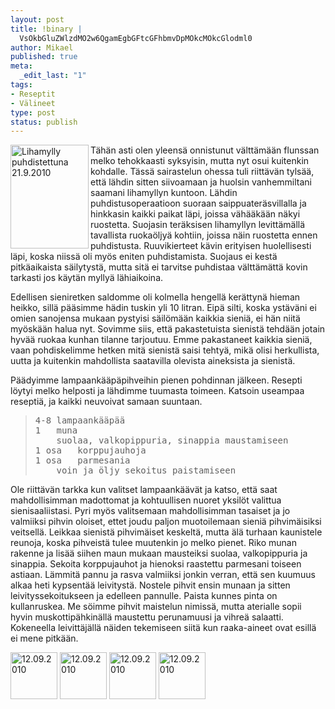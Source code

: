 ```yaml
--- 
layout: post
title: !binary |
  VsOkbGluZWlzdMO2w6QgamEgbGFtcGFhbmvDpMOkcMOkcGlodml0
author: Mikael
published: true
meta: 
  _edit_last: "1"
tags: 
- Reseptit
- Välineet
type: post
status: publish
---
```

<a title="Lihamylly puhdistettuna 21.9.2010 by Kjue, on Flickr" href="http://www.flickr.com/photos/kjue/5012495780/">
<img src="http://farm5.static.flickr.com/4152/5012495780_277f90cd6d_m.jpg" alt="Lihamylly puhdistettuna 21.9.2010" width="125" height="166" align="left" /></a>

Tähän asti olen yleensä onnistunut välttämään flunssan melko
tehokkaasti syksyisin, mutta nyt osui kuitenkin kohdalle. Tässä
sairastelun ohessa tuli riittävän tylsää, että lähdin sitten
siivoamaan ja huolsin vanhemmiltani saamani lihamyllyn kuntoon. Lähdin
puhdistusoperaatioon suoraan saippuateräsvillalla ja hinkkasin kaikki
paikat läpi, joissa vähääkään näkyi ruostetta. Suojasin teräksisen
lihamyllyn levittämällä tavallista ruokaöljyä kohtiin, joissa näin
ruostetta ennen puhdistusta. Ruuvikierteet kävin erityisen
huolellisesti läpi, koska niissä oli myös eniten puhdistamista.
Suojaus ei kestä pitkäaikaista säilytystä, mutta sitä ei tarvitse
puhdistaa välttämättä kovin tarkasti jos käytän myllyä lähiaikoina.

Edellisen sieniretken saldomme oli kolmella hengellä kerättynä hieman
heikko, sillä pääsimme hädin tuskin yli 10 litran. Eipä silti, koska
ystäväni ei omien sanojensa mukaan pystyisi säilömään kaikkia sieniä,
ei hän niitä myöskään halua nyt. Sovimme siis, että pakastetuista
sienistä tehdään jotain hyvää ruokaa kunhan tilanne tarjoutuu. Emme
pakastaneet kaikkia sieniä, vaan pohdiskelimme hetken mitä sienistä
saisi tehtyä, mikä olisi herkullista, uutta ja kuitenkin mahdollista
saatavilla olevista aineksista ja sienistä.

Päädyimme lampaankääpäpihveihin pienen pohdinnan jälkeen. Resepti
löytyi melko helposti ja lähdimme tuumasta toimeen. Katsoin useampaa
reseptiä, ja kaikki neuvoivat samaan suuntaan.

<blockquote>
<pre>
4-8	lampaankääpää
1	muna
	suolaa, valkopippuria, sinappia maustamiseen
1 osa	korppujauhoja
1 osa	parmesania
	voin ja öljy sekoitus paistamiseen
</pre>
</blockquote>

Ole riittävän tarkka kun valitset lampaankäävät ja katso, että saat
mahdollisimman madottomat ja kohtuullisen nuoret yksilöt valittua
sienisaaliistasi. Pyri myös valitsemaan mahdollisimman tasaiset ja jo
valmiiksi pihvin oloiset, ettet joudu paljon muotoilemaan sieniä
pihvimäisiksi veitsellä. Leikkaa sienistä pihvimäiset keskeltä, mutta
älä turhaan kaunistele reunoja, koska pihveistä tulee muutenkin jo
melko pienet. Riko munan rakenne ja lisää siihen maun mukaan
mausteiksi suolaa, valkopippuria ja sinappia. Sekoita korppujauhot ja
hienoksi raastettu parmesani toiseen astiaan. Lämmitä pannu ja rasva
valmiiksi jonkin verran, että sen kuumuus alkaa heti kypsentää
leivitystä. Nostele pihvit ensin munaan ja sitten leivityssekoitukseen
ja edelleen pannulle. Paista kunnes pinta on kullanruskea. Me söimme
pihvit maistelun nimissä, mutta aterialle sopii hyvin
muskottipähkinällä maustettu perunamuusi ja vihreä salaatti.
Kokeneella leivittäjällä näiden tekemiseen siitä kun raaka-aineet ovat
esillä ei mene pitkään.

<a title="12.09.2010 by Kjue, on Flickr" href="http://www.flickr.com/photos/kjue/4982913182/">
<img src="http://farm5.static.flickr.com/4103/4982913182_602523de77_s.jpg" alt="12.09.2010" width="75" height="75" /></a>
<a title="12.09.2010 by Kjue, on Flickr" href="http://www.flickr.com/photos/kjue/4982835523/"><img src="http://farm5.static.flickr.com/4106/4982835523_4b72b95beb_s.jpg" alt="12.09.2010" width="75" height="75" /></a>
<a title="12.09.2010 by Kjue, on Flickr" href="http://www.flickr.com/photos/kjue/4983422824/"><img src="http://farm5.static.flickr.com/4105/4983422824_68a803c9ae_s.jpg" alt="12.09.2010" width="75" height="75" /></a>
<a title="12.09.2010 by Kjue, on Flickr" href="http://www.flickr.com/photos/kjue/4982816537/"><img src="http://farm5.static.flickr.com/4148/4982816537_ab44d00942_s.jpg" alt="12.09.2010" width="75" height="75" /></a>
